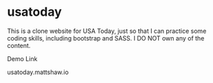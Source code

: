 # usatoday


This is a clone website for USA Today, just so that I can practice some coding skills, including bootstrap and SASS. I DO NOT own any of the content.

Demo Link

usatoday.mattshaw.io
